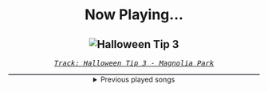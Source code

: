 <div align="center"> 
<h1>Now Playing...</h1>

![Halloween Tip 3](https://i.scdn.co/image/ab67616d00001e0296ddda24b7be1929c9de86b1)
--
_<samp><a href="https://open.spotify.com/track/59DNuWu5oZWJkMjary5wop">Track: Halloween Tip 3 - Magnolia Park</a></samp>_

<div style="border: 1px #4B5054 solid"></div>
<details>
  <summary>
    Previous played songs
  </summary>
  <table>
    <thead>
      <tr>
        <th>
          Artist
        </th>
        <th>
          Song
        </th>
        <th>
          Link
        </th>
      </tr>
    </thead>
    <tbody>
      <tr><td>Magnolia Park</td><td>Halloween Tip 3</td><td><a href="https://open.spotify.com/track/59DNuWu5oZWJkMjary5wop">https://open.spotify.com/track/59DNuWu5oZWJkMjary5wop</a></td></tr><tr><td>Magnolia Park</td><td>Halloween Tip 4</td><td><a href="https://open.spotify.com/track/4mexLZljbMyyg61vtPSXyV">https://open.spotify.com/track/4mexLZljbMyyg61vtPSXyV</a></td></tr><tr><td>Magnolia Park</td><td>Do Or Die</td><td><a href="https://open.spotify.com/track/03hgA9bbWk17K66vN7wEzp">https://open.spotify.com/track/03hgA9bbWk17K66vN7wEzp</a></td></tr><tr><td>Dayseeker</td><td>Pale Moonlight</td><td><a href="https://open.spotify.com/track/1IQA1li1Io3D5WY6RNekD6">https://open.spotify.com/track/1IQA1li1Io3D5WY6RNekD6</a></td></tr><tr><td>Dayseeker</td><td>Pale Moonlight</td><td><a href="https://open.spotify.com/track/1IQA1li1Io3D5WY6RNekD6">https://open.spotify.com/track/1IQA1li1Io3D5WY6RNekD6</a></td></tr><tr><td>Dayseeker</td><td>Pale Moonlight</td><td><a href="https://open.spotify.com/track/1IQA1li1Io3D5WY6RNekD6">https://open.spotify.com/track/1IQA1li1Io3D5WY6RNekD6</a></td></tr><tr><td>Dayseeker</td><td>Pale Moonlight</td><td><a href="https://open.spotify.com/track/1IQA1li1Io3D5WY6RNekD6">https://open.spotify.com/track/1IQA1li1Io3D5WY6RNekD6</a></td></tr><tr><td>Dayseeker</td><td>Pale Moonlight</td><td><a href="https://open.spotify.com/track/1IQA1li1Io3D5WY6RNekD6">https://open.spotify.com/track/1IQA1li1Io3D5WY6RNekD6</a></td></tr><tr><td>Dayseeker</td><td>Pale Moonlight</td><td><a href="https://open.spotify.com/track/1IQA1li1Io3D5WY6RNekD6">https://open.spotify.com/track/1IQA1li1Io3D5WY6RNekD6</a></td></tr><tr><td>Dayseeker</td><td>Pale Moonlight</td><td><a href="https://open.spotify.com/track/1IQA1li1Io3D5WY6RNekD6">https://open.spotify.com/track/1IQA1li1Io3D5WY6RNekD6</a></td></tr><tr><td>Dayseeker</td><td>Pale Moonlight</td><td><a href="https://open.spotify.com/track/1IQA1li1Io3D5WY6RNekD6">https://open.spotify.com/track/1IQA1li1Io3D5WY6RNekD6</a></td></tr><tr><td>The Plot In You</td><td>Pretend</td><td><a href="https://open.spotify.com/track/0LdDb2qhSnnhR8mOjr2a8I">https://open.spotify.com/track/0LdDb2qhSnnhR8mOjr2a8I</a></td></tr><tr><td>NOTHING MORE</td><td>IF IT DOESN'T HURT</td><td><a href="https://open.spotify.com/track/1ve6FiKnpfXt8vUxhndH7p">https://open.spotify.com/track/1ve6FiKnpfXt8vUxhndH7p</a></td></tr><tr><td>Our Promise</td><td>Evoke</td><td><a href="https://open.spotify.com/track/7bUtuF3qbiDkjWbQOOsBvz">https://open.spotify.com/track/7bUtuF3qbiDkjWbQOOsBvz</a></td></tr><tr><td>The Home Team</td><td>Walk This World With Me</td><td><a href="https://open.spotify.com/track/3YAbKZu8vQYOg8ddPOBV3T">https://open.spotify.com/track/3YAbKZu8vQYOg8ddPOBV3T</a></td></tr><tr><td>A Day To Remember</td><td>Miracle</td><td><a href="https://open.spotify.com/track/1l00qUHfmONY1jNaE2Ievs">https://open.spotify.com/track/1l00qUHfmONY1jNaE2Ievs</a></td></tr><tr><td>Polaris</td><td>Martyr (Waves)</td><td><a href="https://open.spotify.com/track/4bB7Gj1dssw0MYDb7zj1Kg">https://open.spotify.com/track/4bB7Gj1dssw0MYDb7zj1Kg</a></td></tr><tr><td>ENMY</td><td>Clarity</td><td><a href="https://open.spotify.com/track/3oQc00F78zXLeisBl1At7h">https://open.spotify.com/track/3oQc00F78zXLeisBl1At7h</a></td></tr><tr><td>NOTHING MORE</td><td>FREEFALL</td><td><a href="https://open.spotify.com/track/7fYs5KexehGyZyEP8CDNGQ">https://open.spotify.com/track/7fYs5KexehGyZyEP8CDNGQ</a></td></tr><tr><td>Our Promise</td><td>Stay Away</td><td><a href="https://open.spotify.com/track/0UZlOO9q3e8jxBj724f6oN">https://open.spotify.com/track/0UZlOO9q3e8jxBj724f6oN</a></td></tr>
    </tbody>
  </table>
</details>

</div>
